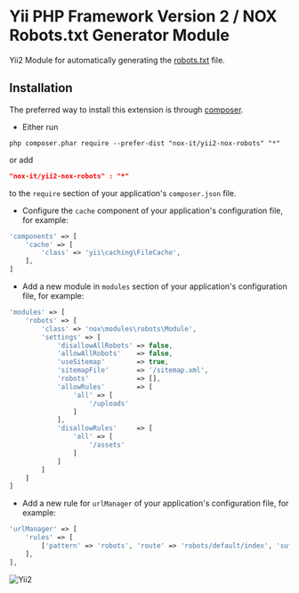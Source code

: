 Yii PHP Framework Version 2 / NOX Robots.txt Generator Module
=============================================================

Yii2 Module for automatically generating the [robots.txt](http://www.robotstxt.org/) file.

Installation
------------
The preferred way to install this extension is through [composer](http://getcomposer.org/download/).

* Either run

```
php composer.phar require --prefer-dist "nox-it/yii2-nox-robots" "*"
```

or add

```json
"nox-it/yii2-nox-robots" : "*"
```

to the `require` section of your application's `composer.json` file.

* Configure the `cache` component of your application's configuration file, for example:

```php
'components' => [
    'cache' => [
        'class' => 'yii\caching\FileCache',
    ],
]
```

* Add a new module in `modules` section of your application's configuration file, for example:

```php
'modules' => [
    'robots' => [
        'class' => 'nox\modules\robots\Module',
        'settings' => [
            'disallowAllRobots' => false,
            'allowAllRobots'    => false,
            'useSitemap'        => true,
            'sitemapFile'       => '/sitemap.xml',
            'robots'            => [],
            'allowRules'        => [
                'all' => [
                    '/uploads'
                ]
            ],
            'disallowRules'     => [
                'all' => [
                    '/assets'
                ]
            ]
        ]
    ]
]
```

* Add a new rule for `urlManager` of your application's configuration file, for example:

```php
'urlManager' => [
    'rules' => [
        ['pattern' => 'robots', 'route' => 'robots/default/index', 'suffix' => '.txt'],
    ],
],
```

![Yii2](https://img.shields.io/badge/Powered_by-Yii_Framework-green.svg?style=flat)

